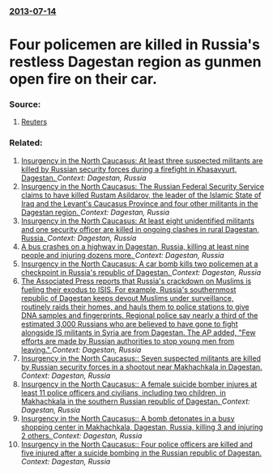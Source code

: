 ### [2013-07-14](/news/2013/07/14/index.md)

# Four policemen are killed in Russia's restless Dagestan region as gunmen open fire on their car. 




### Source:

1. [Reuters](http://www.reuters.com/article/2013/07/14/us-russia-dagestan-policemen-idUSBRE96D04920130714)

### Related:

1. [Insurgency in the North Caucasus: At least three suspected militants are killed by Russian security forces during a firefight in Khasavyurt, Dagestan. ](/news/2017/01/29/insurgency-in-the-north-caucasus-at-least-three-suspected-militants-are-killed-by-russian-security-forces-during-a-firefight-in-khasavyurt.md) _Context: Dagestan, Russia_
2. [Insurgency in the North Caucasus: The Russian Federal Security Service claims to have killed Rustam Asildarov, the leader of the Islamic State of Iraq and the Levant's Caucasus Province and four other militants in the Dagestan region. ](/news/2016/12/4/insurgency-in-the-north-caucasus-the-russian-federal-security-service-claims-to-have-killed-rustam-asildarov-the-leader-of-the-islamic-sta.md) _Context: Dagestan, Russia_
3. [Insurgency in the North Caucasus: At least eight unidentified militants and one security officer are killed in ongoing clashes in rural Dagestan, Russia. ](/news/2016/07/8/insurgency-in-the-north-caucasus-at-least-eight-unidentified-militants-and-one-security-officer-are-killed-in-ongoing-clashes-in-rural-dage.md) _Context: Dagestan, Russia_
4. [A bus crashes on a highway in Dagestan, Russia, killing at least nine people and injuring dozens more. ](/news/2016/07/13/a-bus-crashes-on-a-highway-in-dagestan-russia-killing-at-least-nine-people-and-injuring-dozens-more.md) _Context: Dagestan, Russia_
5. [Insurgency in the North Caucasus: A car bomb kills two policemen at a checkpoint in Russia's republic of Dagestan. ](/news/2016/02/15/insurgency-in-the-north-caucasus-a-car-bomb-kills-two-policemen-at-a-checkpoint-in-russia-s-republic-of-dagestan.md) _Context: Dagestan, Russia_
6. [The Associated Press reports that Russia's crackdown on Muslims is fueling their exodus to ISIS. For example, Russia's southernmost republic of Dagestan keeps devout Muslims under surveillance, routinely raids their homes, and hauls them to police stations to give DNA samples and fingerprints. Regional police say nearly a third of the estimated 3,000 Russians who are believed to have gone to fight alongside IS militants in Syria are from Dagestan. The AP added, "Few efforts are made by Russian authorities to stop young men from leaving." ](/news/2015/11/25/the-associated-press-reports-that-russia-s-crackdown-on-muslims-is-fueling-their-exodus-to-isis-for-example-russia-s-southernmost-republic.md) _Context: Dagestan, Russia_
7. [Insurgency in the North Caucasus:: Seven suspected militants are killed by Russian security forces in a shootout near Makhachkala in Dagestan. ](/news/2014/01/18/insurgency-in-the-north-caucasus-seven-suspected-militants-are-killed-by-russian-security-forces-in-a-shootout-near-makhachkala-in-dagesta.md) _Context: Dagestan, Russia_
8. [Insurgency in the North Caucasus:: A female suicide bomber injures at least 11 police officers and civilians, including two children, in Makhachkala in the southern Russian republic of Dagestan. ](/news/2013/05/25/insurgency-in-the-north-caucasus-a-female-suicide-bomber-injures-at-least-11-police-officers-and-civilians-including-two-children-in-mak.md) _Context: Dagestan, Russia_
9. [Insurgency in the North Caucasus:: A bomb detonates in a busy shopping center in Makhachkala, Dagestan, Russia, killing 3 and injuring 2 others. ](/news/2013/05/1/insurgency-in-the-north-caucasus-a-bomb-detonates-in-a-busy-shopping-center-in-makhachkala-dagestan-russia-killing-3-and-injuring-2-oth.md) _Context: Dagestan, Russia_
10. [Insurgency in the North Caucasus:: Four police officers are killed and five injured after a suicide bombing in the Russian republic of Dagestan. ](/news/2013/02/14/insurgency-in-the-north-caucasus-four-police-officers-are-killed-and-five-injured-after-a-suicide-bombing-in-the-russian-republic-of-dages.md) _Context: Dagestan, Russia_
